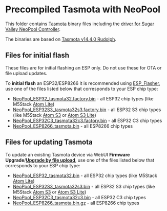 # Precompiled Tasmota with NeoPool

This folder contains [Tasmota](https://github.com/arendst/Tasmota) binary files including the [driver for Sugar Valley NeoPool Controller](https://tasmota.github.io/docs/NeoPool/).

The binaries are based on [Tasmota v14.4.0 Rudolph](https://github.com/arendst/Tasmota/tree/v14.4.0).

## Files for initial flash

These files are for initial flashing an ESP only. Do not use these for OTA or file upload updates.

To **initial flash** an ESP32/ESP8266 it is recommended using [ESP_Flasher](https://github.com/Jason2866/ESP_Flasher), use one of the files listed below that corresponds to your ESP chip type:

- [NeoPool_ESP32_tasmota32.factory.bin](https://github.com/alexdelprete/HA-NeoPool-MQTT/raw/refs/heads/main/firmware/NeoPool_ESP32_tasmota32.factory.bin) - all ESP32 chip types (like M5Stack [Atom Lite](https://docs.m5stack.com/en/core/ATOM%20Lite))
- [NeoPool_ESP32S3_tasmota32s3.factory.bin](https://github.com/alexdelprete/HA-NeoPool-MQTT/raw/refs/heads/main/firmware/NeoPool_ESP32S3_tasmota32s3.factory.bin) - all ESP32 S3 chip types (like M5Stack [Atom S3](https://docs.m5stack.com/en/core/AtomS3) or [Atom S3 Lite](https://docs.m5stack.com/en/core/AtomS3%20Lite))
- [NeoPool_ESP32C3_tasmota32c3.factory.bin](https://github.com/alexdelprete/HA-NeoPool-MQTT/raw/refs/heads/main/firmware/NeoPool_ESP32C3_tasmota32c3.factory.bin) - all ESP32 C3 chip types
- [NeoPool_ESP8266_tasmota.bin](https://github.com/alexdelprete/HA-NeoPool-MQTT/raw/refs/heads/main/firmware/NeoPool_ESP8266_tasmota.bin) - all ESP8266 chip types

## Files for updating Tasmota

To update an existing Tasmota device via WebUI **Firmware Upgrade**/[**Upgrade by file upload**](https://tasmota.github.io/docs/Upgrading/#upgrade-by-file-upload), use one of the files listed below that corresponds to your ESP chip type:

- [NeoPool_ESP32_tasmota32.bin](https://github.com/alexdelprete/HA-NeoPool-MQTT/raw/refs/heads/main/firmware/NeoPool_ESP32_tasmota32.bin) - all ESP32 chip types (like M5Stack [Atom Lite](https://docs.m5stack.com/en/core/ATOM%20Lite))
- [NeoPool_ESP32S3_tasmota32s3.bin](https://github.com/alexdelprete/HA-NeoPool-MQTT/raw/refs/heads/main/firmware/NeoPool_ESP32S3_tasmota32s3.bin) - all ESP32 S3 chip types (like M5Stack [Atom S3](https://docs.m5stack.com/en/core/AtomS3) or [Atom S3 Lite](https://docs.m5stack.com/en/core/AtomS3%20Lite))
- [NeoPool_ESP32C3_tasmota32c3.bin](https://github.com/alexdelprete/HA-NeoPool-MQTT/raw/refs/heads/main/firmware/NeoPool_ESP32C3_tasmota32c3.bin) - all ESP32 C3 chip types
- [NeoPool_ESP8266_tasmota.bin.gz](https://github.com/alexdelprete/HA-NeoPool-MQTT/raw/refs/heads/main/firmware/NeoPool_ESP8266_tasmota.bin.gz) - all ESP8266 chip types
